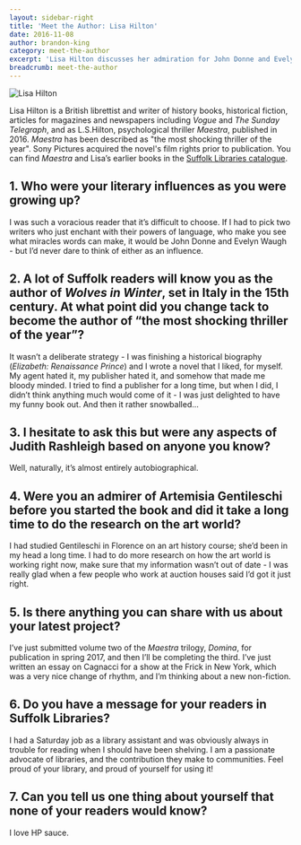 ```yaml
---
layout: sidebar-right
title: 'Meet the Author: Lisa Hilton'
date: 2016-11-08
author: brandon-king
category: meet-the-author
excerpt: 'Lisa Hilton discusses her admiration for John Donne and Evelyn Waugh, changing style with her psychological thriller <cite>Maestra</cite>, and her experience as a teenage library assistant.'
breadcrumb: meet-the-author
---
```


![Lisa Hilton](/images/featured/featured-lisa-hilton.jpg)

Lisa Hilton is a British librettist and writer of history books, historical fiction, articles for magazines and newspapers including <cite>Vogue</cite> and <cite>The Sunday Telegraph</cite>, and as L.S.Hilton, psychological thriller <cite>Maestra</cite>, published in 2016. <cite>Maestra</cite> has been described as "the most shocking thriller of the year".  Sony Pictures acquired the novel's film rights prior to publication. You can find <cite>Maestra</cite> and Lisa’s earlier books in the [Suffolk Libraries catalogue](https://suffolk.spydus.co.uk/cgi-bin/spydus.exe/MSGTRN/OPAC/BSEARCH).

## 1. Who were your literary influences as you were growing up?

I was such a voracious reader that it’s difficult to choose. If I had to pick two writers who just enchant with their powers of language, who make you see what miracles words can make, it would be John Donne and Evelyn Waugh - but I’d never dare to think of either as an influence.

## 2. A lot of Suffolk readers will know you as the author of <cite>Wolves in Winter</cite>, set in Italy in the 15th century. At what point did you change tack to become the author of “the most shocking thriller of the year”?

It wasn’t a deliberate strategy - I was finishing a historical biography (<cite>Elizabeth: Renaissance Prince</cite>) and I wrote a novel that I liked, for myself. My agent hated it, my publisher hated it, and somehow that made me bloody minded. I tried to find a publisher for a long time, but when I did, I didn’t think anything much would come of it - I was just delighted to have my funny book out. And then it rather snowballed...

## 3. I hesitate to ask this but were any aspects of Judith Rashleigh based on anyone you know?

Well, naturally, it’s almost entirely autobiographical.

## 4. Were you an admirer of Artemisia Gentileschi before you started the book and did it take a long time to do the research on the art world?

I had studied Gentileschi in Florence on an art history course; she’d been in my head a long time. I had to do more research on how the art world is working right now, make sure that my information wasn’t out of date - I was really glad when a few people who work at auction houses said I’d got it just right.

## 5. Is there anything you can share with us about your latest project?

I’ve just submitted volume two of the <cite>Maestra</cite> trilogy, <cite>Domina</cite>, for publication in spring 2017, and then I’ll be completing the third. I’ve just written an essay on Cagnacci for a show at the Frick in New York, which was a very nice change of rhythm, and I’m thinking about a new non-fiction.

## 6. Do you have a message for your readers in Suffolk Libraries?

I had a Saturday job as a library assistant and was obviously always in trouble for reading when I should have been shelving. I am a passionate advocate of libraries, and the contribution they make to communities. Feel proud of your library, and proud of yourself for using it!

## 7. Can you tell us one thing about yourself that none of your readers would know?

I love HP sauce.
